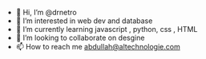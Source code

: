 - 👋 Hi, I’m @drnetro
- 👀 I’m interested in web dev and database
- 🌱 I’m currently learning javascript , python, css , HTML
- 💞️ I’m looking to collaborate on desgine
- 📫 How to reach me abdullah@altechnologie.com

<!---
drnetro/drnetro is a ✨ special ✨ repository because its `README.md` (this file) appears on your GitHub profile.
You can click the Preview link to take a look at your changes.
--->
